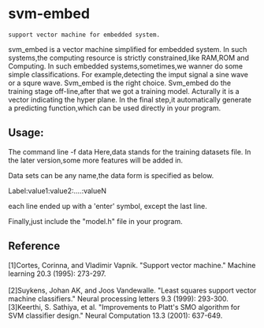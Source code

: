 svm-embed
=========
    support vector machine for embedded system.

svm_embed is a vector machine simplified for embedded system. In such systems,the computing resource is strictly constrained,like RAM,ROM and Computing. In such embedded systems,sometimes,we wanner do some simple classifications. For example,detecting the imput signal a sine wave or a squre wave. Svm_embed is the right choice. Svm_embed do the training stage off-line,after that we got a training model. Acturally it is a vector indicating the hyper plane. In the final step,it automatically generate a predicting function,which can be used directly in your program.

Usage:
------
The command line -f data 
Here,data stands for the training datasets file. In the later version,some more features will be added in.

Data sets can be any name,the data form is specified as below.

Label:value1:value2:....:valueN 

each line ended up with a 'enter' symbol, except the last line.

Finally,just include the "model.h" file in your program. 
## Reference
[1]Cortes, Corinna, and Vladimir Vapnik. "Support vector machine." Machine learning 20.3 (1995): 273-297.     
</br>[2]Suykens, Johan AK, and Joos Vandewalle. "Least squares support vector machine classifiers." Neural processing letters 9.3 (1999): 293-300.
</br>[3]Keerthi, S. Sathiya, et al. "Improvements to Platt's SMO algorithm for SVM classifier design." Neural Computation 13.3 (2001): 637-649.
